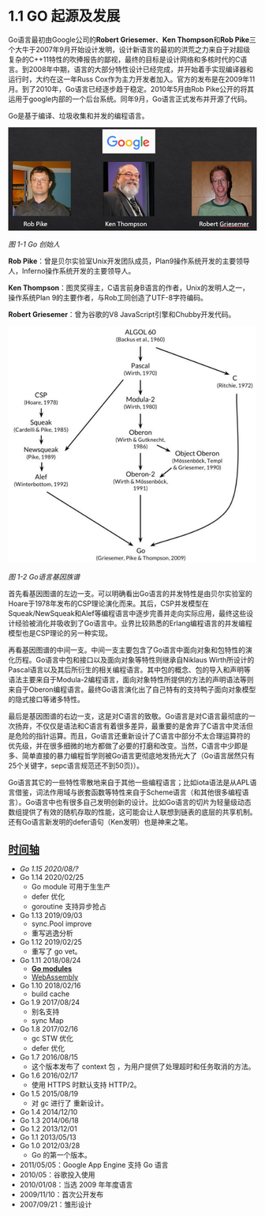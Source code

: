 # 1.1 GO 起源及发展

Go语言最初由Google公司的**Robert Griesemer**、**Ken Thompson**和**Rob Pike**三个大牛于2007年9月开始设计发明，设计新语言的最初的洪荒之力来自于对超级复杂的C++11特性的吹捧报告的鄙视，最终的目标是设计网络和多核时代的C语言。到2008年中期，语言的大部分特性设计已经完成，并开始着手实现编译器和运行时，大约在这一年Russ Cox作为主力开发者加入。官方的发布是在2009年11月。到了2010年，Go语言已经逐步趋于稳定。2010年5月由Rob Pike公开的将其运用于google内部的一个后台系统。同年9月，Go语言正式发布并开源了代码。

Go是基于编译、垃圾收集和并发的编程语言。

![](../images/ch1-01-go-3-bigman.png)

*图 1-1 Go 创始人*

**Rob Pike**：曾是贝尔实验室Unix开发团队成员，Plan9操作系统开发的主要领导人，Inferno操作系统开发的主要领导人。

**Ken Thompson**：图灵奖得主，C语言前身B语言的作者，Unix的发明人之一， 操作系统Plan 9的主要作者，与Rob工同创造了UTF-8字符编码。

**Robert Griesemer**：曾为谷歌的V8 JavaScript引擎和Chubby开发代码。

![](../images/ch1-01-go-family-tree.png)

*图 1-2 Go语言基因族谱*

首先看基因图谱的左边一支。可以明确看出Go语言的并发特性是由贝尔实验室的Hoare于1978年发布的CSP理论演化而来。其后，CSP并发模型在Squeak/NewSqueak和Alef等编程语言中逐步完善并走向实际应用，最终这些设计经验被消化并吸收到了Go语言中。业界比较熟悉的Erlang编程语言的并发编程模型也是CSP理论的另一种实现。

再看基因图谱的中间一支。中间一支主要包含了Go语言中面向对象和包特性的演化历程。Go语言中包和接口以及面向对象等特性则继承自Niklaus Wirth所设计的Pascal语言以及其后所衍生的相关编程语言。其中包的概念、包的导入和声明等语法主要来自于Modula-2编程语言，面向对象特性所提供的方法的声明语法等则来自于Oberon编程语言。最终Go语言演化出了自己特有的支持鸭子面向对象模型的隐式接口等诸多特性。

最后是基因图谱的右边一支，这是对C语言的致敬。Go语言是对C语言最彻底的一次扬弃，不仅仅是语法和C语言有着很多差异，最重要的是舍弃了C语言中灵活但是危险的指针运算。而且，Go语言还重新设计了C语言中部分不太合理运算符的优先级，并在很多细微的地方都做了必要的打磨和改变。当然，C语言中少即是多、简单直接的暴力编程哲学则被Go语言更彻底地发扬光大了（Go语言居然只有25个关键字，sepc语言规范还不到50页)）。

Go语言其它的一些特性零散地来自于其他一些编程语言；比如iota语法是从APL语言借鉴，词法作用域与嵌套函数等特性来自于Scheme语言（和其他很多编程语言）。Go语言中也有很多自己发明创新的设计。比如Go语言的切片为轻量级动态数组提供了有效的随机存取的性能，这可能会让人联想到链表的底层的共享机制。还有Go语言新发明的defer语句（Ken发明）也是神来之笔。

## [时间轴](https://golang.google.cn/doc/devel/release.html)

- _Go 1.15 2020/08/?_
- Go 1.14 2020/02/25
    - Go module 可用于生生产
    - defer 优化
    - goroutine 支持异步抢占
- Go 1.13 2019/09/03
    - sync.Pool improve
    - 重写逃逸分析
- Go 1.12 2019/02/25
    - 重写了 go vet。
- Go 1.11 2018/08/24
    - **[Go modules](https://blog.golang.org/using-go-modules)**
    - [WebAssembly](https://webassembly.org)
- Go 1.10 2018/02/16
    - build cache
- Go 1.9 2017/08/24
    - 别名支持
    - sync Map
- Go 1.8 2017/02/16
    - gc STW 优化
    - defer 优化
- Go 1.7 2016/08/15
    - 这个版本发布了 context 包 ，为用户提供了处理超时和任务取消的方法。
- Go 1.6 2016/02/17
    - 使用 HTTPS 时默认支持 HTTP/2。
- Go 1.5 2015/08/19
    - 对 gc 进行了 重新设计。
- Go 1.4 2014/12/10
- Go 1.3 2014/06/18
- Go 1.2 2013/12/01
- Go 1.1 2013/05/13
- Go 1.0 2012/03/28
    - Go 的第一个版本。
- 2011/05/05：Google App Engine 支持 Go 语言
- 2010/05：谷歌投入使用
- 2010/01/08：当选 2009 年年度语言
- 2009/11/10：首次公开发布
- 2007/09/21：雏形设计
